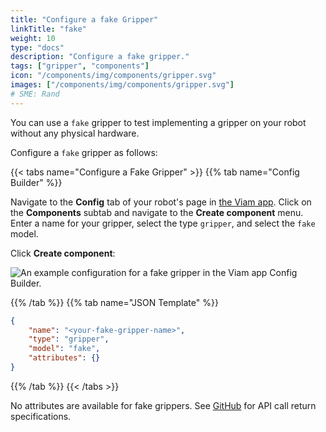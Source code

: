 ```yaml
---
title: "Configure a fake Gripper"
linkTitle: "fake"
weight: 10
type: "docs"
description: "Configure a fake gripper."
tags: ["gripper", "components"]
icon: "/components/img/components/gripper.svg"
images: ["/components/img/components/gripper.svg"]
# SME: Rand
---
```


You can use a `fake` gripper to test implementing a gripper on your robot without any physical hardware.

Configure a `fake` gripper as follows:

{{< tabs name="Configure a Fake Gripper" >}}
{{% tab name="Config Builder" %}}

Navigate to the **Config** tab of your robot's page in [the Viam app](https://app.viam.com).
Click on the **Components** subtab and navigate to the **Create component** menu.
Enter a name for your gripper, select the type `gripper`, and select the `fake` model.

Click **Create component**:

![An example configuration for a fake gripper in the Viam app Config Builder.](../img/fake-gripper-ui-config.png)

{{% /tab %}}
{{% tab name="JSON Template" %}}

```json {class="line-numbers linkable-line-numbers"}
{
    "name": "<your-fake-gripper-name>",
    "type": "gripper",
    "model": "fake",
    "attributes": {}
}
```

{{% /tab %}}
{{< /tabs >}}

No attributes are available for fake grippers.
See [GitHub](https://github.com/viamrobotics/rdk/blob/main/components/gripper/fake/gripper.go) for API call return specifications.
